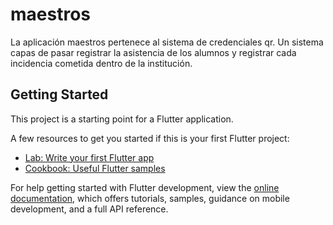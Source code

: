 # maestros

La aplicación maestros pertenece al sistema de credenciales qr. Un sistema capas de pasar registrar la asistencia de los alumnos y registrar cada incidencia cometida dentro de la institución.

## Getting Started

This project is a starting point for a Flutter application.

A few resources to get you started if this is your first Flutter project:

- [Lab: Write your first Flutter app](https://docs.flutter.dev/get-started/codelab)
- [Cookbook: Useful Flutter samples](https://docs.flutter.dev/cookbook)

For help getting started with Flutter development, view the
[online documentation](https://docs.flutter.dev/), which offers tutorials,
samples, guidance on mobile development, and a full API reference.
